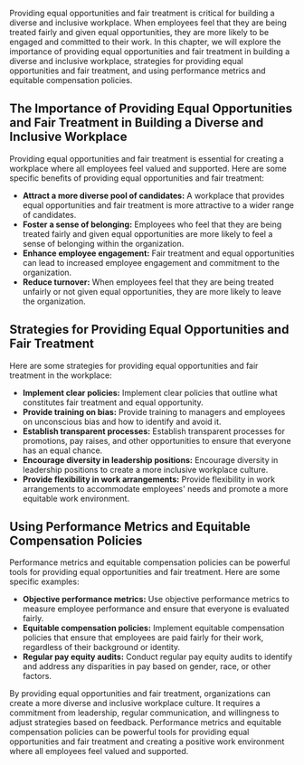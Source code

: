 
Providing equal opportunities and fair treatment is critical for building a diverse and inclusive workplace. When employees feel that they are being treated fairly and given equal opportunities, they are more likely to be engaged and committed to their work. In this chapter, we will explore the importance of providing equal opportunities and fair treatment in building a diverse and inclusive workplace, strategies for providing equal opportunities and fair treatment, and using performance metrics and equitable compensation policies.

The Importance of Providing Equal Opportunities and Fair Treatment in Building a Diverse and Inclusive Workplace
----------------------------------------------------------------------------------------------------------------

Providing equal opportunities and fair treatment is essential for creating a workplace where all employees feel valued and supported. Here are some specific benefits of providing equal opportunities and fair treatment:

* **Attract a more diverse pool of candidates:** A workplace that provides equal opportunities and fair treatment is more attractive to a wider range of candidates.
* **Foster a sense of belonging:** Employees who feel that they are being treated fairly and given equal opportunities are more likely to feel a sense of belonging within the organization.
* **Enhance employee engagement:** Fair treatment and equal opportunities can lead to increased employee engagement and commitment to the organization.
* **Reduce turnover:** When employees feel that they are being treated unfairly or not given equal opportunities, they are more likely to leave the organization.

Strategies for Providing Equal Opportunities and Fair Treatment
---------------------------------------------------------------

Here are some strategies for providing equal opportunities and fair treatment in the workplace:

* **Implement clear policies:** Implement clear policies that outline what constitutes fair treatment and equal opportunity.
* **Provide training on bias:** Provide training to managers and employees on unconscious bias and how to identify and avoid it.
* **Establish transparent processes:** Establish transparent processes for promotions, pay raises, and other opportunities to ensure that everyone has an equal chance.
* **Encourage diversity in leadership positions:** Encourage diversity in leadership positions to create a more inclusive workplace culture.
* **Provide flexibility in work arrangements:** Provide flexibility in work arrangements to accommodate employees' needs and promote a more equitable work environment.

Using Performance Metrics and Equitable Compensation Policies
-------------------------------------------------------------

Performance metrics and equitable compensation policies can be powerful tools for providing equal opportunities and fair treatment. Here are some specific examples:

* **Objective performance metrics:** Use objective performance metrics to measure employee performance and ensure that everyone is evaluated fairly.
* **Equitable compensation policies:** Implement equitable compensation policies that ensure that employees are paid fairly for their work, regardless of their background or identity.
* **Regular pay equity audits:** Conduct regular pay equity audits to identify and address any disparities in pay based on gender, race, or other factors.

By providing equal opportunities and fair treatment, organizations can create a more diverse and inclusive workplace culture. It requires a commitment from leadership, regular communication, and willingness to adjust strategies based on feedback. Performance metrics and equitable compensation policies can be powerful tools for providing equal opportunities and fair treatment and creating a positive work environment where all employees feel valued and supported.
